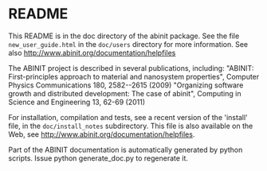 README
======

This README is in the doc directory of the abinit package.
See the file `new_user_guide.html` in the `doc/users`
directory for more information.
See also <http://www.abinit.org/documentation/helpfiles>

The ABINIT project is described in several publications, including:
"ABINIT: First-principles approach to material and nanosystem properties", Computer Physics Communications 180, 2582--2615 (2009)
"Organizing software growth and distributed development: The case of abinit", Computing in Science and Engineering 13, 62-69 (2011)

For installation, compilation and tests,
see a recent version of the 'install' file, in the `doc/install_notes` subdirectory.
This file is also available on the Web, see <http://www.abinit.org/documentation/helpfiles>.

Part of the ABINIT documentation is automatically generated by python scripts.
Issue 
python generate_doc.py
to regenerate it.

